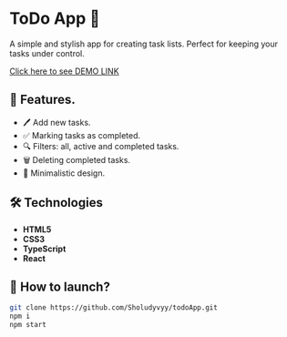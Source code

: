 # ToDo App 📝

A simple and stylish app for creating task lists. Perfect for keeping your tasks under control.

[Click here to see DEMO LINK](https://sholudyvyy.github.io/todoApp/)

## 📌 Features.

- 🖊️ Add new tasks.
- ✅ Marking tasks as completed.
- 🔍 Filters: all, active and completed tasks.
- 🗑️ Deleting completed tasks.
- 🎨 Minimalistic design.

## 🛠️ Technologies

- **HTML5**
- **CSS3**
- **TypeScript**
- **React**

## 🚀 How to launch?

   ```bash
   git clone https://github.com/Sholudyvyy/todoApp.git
   npm i
   npm start
